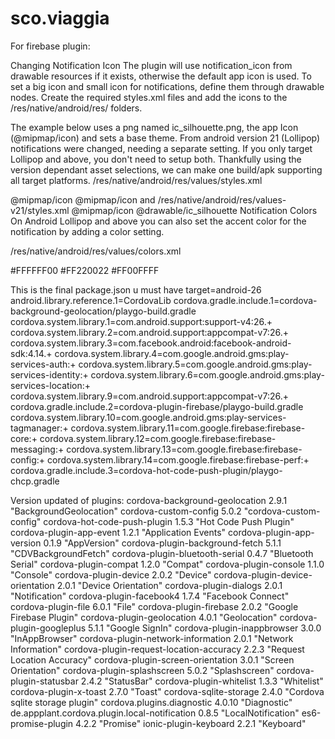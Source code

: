 # sco.viaggia
For firebase plugin:

Changing Notification Icon
The plugin will use notification_icon from drawable resources if it exists, otherwise the default app icon is used. To set a big icon and small icon for notifications, define them through drawable nodes.
Create the required styles.xml files and add the icons to the
<projectroot>/res/native/android/res/<drawable-DPI> folders.

The example below uses a png named ic_silhouette.png, the app Icon (@mipmap/icon) and sets a base theme.
From android version 21 (Lollipop) notifications were changed, needing a separate setting.
If you only target Lollipop and above, you don't need to setup both.
Thankfully using the version dependant asset selections, we can make one build/apk supporting all target platforms.
<projectroot>/res/native/android/res/values/styles.xml

<?xml version="1.0" encoding="utf-8" ?>
<resources>
    <!-- inherit from the holo theme -->
    <style name="AppTheme" parent="android:Theme.Light">
        <item name="android:windowDisablePreview">true</item>
    </style>
    <drawable name="notification_big">@mipmap/icon</drawable>
    <drawable name="notification_icon">@mipmap/icon</drawable>
</resources>
and
<projectroot>/res/native/android/res/values-v21/styles.xml

<?xml version="1.0" encoding="utf-8" ?>
<resources>
    <!-- inherit from the material theme -->
    <style name="AppTheme" parent="android:Theme.Material">
        <item name="android:windowDisablePreview">true</item>
    </style>
    <drawable name="notification_big">@mipmap/icon</drawable>
    <drawable name="notification_icon">@drawable/ic_silhouette</drawable>
</resources>
Notification Colors
On Android Lollipop and above you can also set the accent color for the notification by adding a color setting.

<projectroot>/res/native/android/res/values/colors.xml

<?xml version="1.0" encoding="utf-8"?>
<resources>
    <color name="primary">#FFFFFF00</color>
    <color name="primary_dark">#FF220022</color>
    <color name="accent">#FF00FFFF</color>
</resources>



This is the final package.json u must have
target=android-26
android.library.reference.1=CordovaLib
cordova.gradle.include.1=cordova-background-geolocation/playgo-build.gradle
cordova.system.library.1=com.android.support:support-v4:26.+
cordova.system.library.2=com.android.support:appcompat-v7:26.+
cordova.system.library.3=com.facebook.android:facebook-android-sdk:4.14.+
cordova.system.library.4=com.google.android.gms:play-services-auth:+
cordova.system.library.5=com.google.android.gms:play-services-identity:+
cordova.system.library.6=com.google.android.gms:play-services-location:+
cordova.system.library.9=com.android.support:appcompat-v7:26.+
cordova.gradle.include.2=cordova-plugin-firebase/playgo-build.gradle
cordova.system.library.10=com.google.android.gms:play-services-tagmanager:+
cordova.system.library.11=com.google.firebase:firebase-core:+
cordova.system.library.12=com.google.firebase:firebase-messaging:+
cordova.system.library.13=com.google.firebase:firebase-config:+
cordova.system.library.14=com.google.firebase:firebase-perf:+
cordova.gradle.include.3=cordova-hot-code-push-plugin/playgo-chcp.gradle


Version updated of plugins:
cordova-background-geolocation 2.9.1 "BackgroundGeolocation"
cordova-custom-config 5.0.2 "cordova-custom-config"
cordova-hot-code-push-plugin 1.5.3 "Hot Code Push Plugin"
cordova-plugin-app-event 1.2.1 "Application Events"
cordova-plugin-app-version 0.1.9 "AppVersion"
cordova-plugin-background-fetch 5.1.1 "CDVBackgroundFetch"
cordova-plugin-bluetooth-serial 0.4.7 "Bluetooth Serial"
cordova-plugin-compat 1.2.0 "Compat"
cordova-plugin-console 1.1.0 "Console"
cordova-plugin-device 2.0.2 "Device"
cordova-plugin-device-orientation 2.0.1 "Device Orientation"
cordova-plugin-dialogs 2.0.1 "Notification"
cordova-plugin-facebook4 1.7.4 "Facebook Connect"
cordova-plugin-file 6.0.1 "File"
cordova-plugin-firebase 2.0.2 "Google Firebase Plugin"
cordova-plugin-geolocation 4.0.1 "Geolocation"
cordova-plugin-googleplus 5.1.1 "Google SignIn"
cordova-plugin-inappbrowser 3.0.0 "InAppBrowser"
cordova-plugin-network-information 2.0.1 "Network Information"
cordova-plugin-request-location-accuracy 2.2.3 "Request Location Accuracy"
cordova-plugin-screen-orientation 3.0.1 "Screen Orientation"
cordova-plugin-splashscreen 5.0.2 "Splashscreen"
cordova-plugin-statusbar 2.4.2 "StatusBar"
cordova-plugin-whitelist 1.3.3 "Whitelist"
cordova-plugin-x-toast 2.7.0 "Toast"
cordova-sqlite-storage 2.4.0 "Cordova sqlite storage plugin"
cordova.plugins.diagnostic 4.0.10 "Diagnostic"
de.appplant.cordova.plugin.local-notification 0.8.5 "LocalNotification"
es6-promise-plugin 4.2.2 "Promise"
ionic-plugin-keyboard 2.2.1 "Keyboard"

